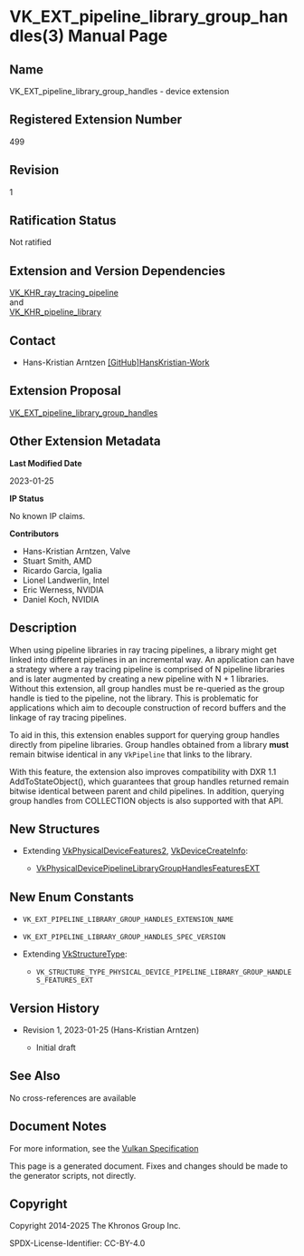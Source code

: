 # VK\_EXT\_pipeline\_library\_group\_handles(3) Manual Page

## Name

VK\_EXT\_pipeline\_library\_group\_handles - device extension



## [](#_registered_extension_number)Registered Extension Number

499

## [](#_revision)Revision

1

## [](#_ratification_status)Ratification Status

Not ratified

## [](#_extension_and_version_dependencies)Extension and Version Dependencies

[VK\_KHR\_ray\_tracing\_pipeline](https://registry.khronos.org/vulkan/specs/latest/man/html/VK_KHR_ray_tracing_pipeline.html)  
and  
[VK\_KHR\_pipeline\_library](https://registry.khronos.org/vulkan/specs/latest/man/html/VK_KHR_pipeline_library.html)

## [](#_contact)Contact

- Hans-Kristian Arntzen [\[GitHub\]HansKristian-Work](https://github.com/KhronosGroup/Vulkan-Docs/issues/new?body=%5BVK_EXT_pipeline_library_group_handles%5D%20%40HansKristian-Work%0A%2AHere%20describe%20the%20issue%20or%20question%20you%20have%20about%20the%20VK_EXT_pipeline_library_group_handles%20extension%2A)

## [](#_extension_proposal)Extension Proposal

[VK\_EXT\_pipeline\_library\_group\_handles](https://github.com/KhronosGroup/Vulkan-Docs/tree/main/proposals/VK_EXT_pipeline_library_group_handles.adoc)

## [](#_other_extension_metadata)Other Extension Metadata

**Last Modified Date**

2023-01-25

**IP Status**

No known IP claims.

**Contributors**

- Hans-Kristian Arntzen, Valve
- Stuart Smith, AMD
- Ricardo Garcia, Igalia
- Lionel Landwerlin, Intel
- Eric Werness, NVIDIA
- Daniel Koch, NVIDIA

## [](#_description)Description

When using pipeline libraries in ray tracing pipelines, a library might get linked into different pipelines in an incremental way. An application can have a strategy where a ray tracing pipeline is comprised of N pipeline libraries and is later augmented by creating a new pipeline with N + 1 libraries. Without this extension, all group handles must be re-queried as the group handle is tied to the pipeline, not the library. This is problematic for applications which aim to decouple construction of record buffers and the linkage of ray tracing pipelines.

To aid in this, this extension enables support for querying group handles directly from pipeline libraries. Group handles obtained from a library **must** remain bitwise identical in any `VkPipeline` that links to the library.

With this feature, the extension also improves compatibility with DXR 1.1 AddToStateObject(), which guarantees that group handles returned remain bitwise identical between parent and child pipelines. In addition, querying group handles from COLLECTION objects is also supported with that API.

## [](#_new_structures)New Structures

- Extending [VkPhysicalDeviceFeatures2](https://registry.khronos.org/vulkan/specs/latest/man/html/VkPhysicalDeviceFeatures2.html), [VkDeviceCreateInfo](https://registry.khronos.org/vulkan/specs/latest/man/html/VkDeviceCreateInfo.html):
  
  - [VkPhysicalDevicePipelineLibraryGroupHandlesFeaturesEXT](https://registry.khronos.org/vulkan/specs/latest/man/html/VkPhysicalDevicePipelineLibraryGroupHandlesFeaturesEXT.html)

## [](#_new_enum_constants)New Enum Constants

- `VK_EXT_PIPELINE_LIBRARY_GROUP_HANDLES_EXTENSION_NAME`
- `VK_EXT_PIPELINE_LIBRARY_GROUP_HANDLES_SPEC_VERSION`
- Extending [VkStructureType](https://registry.khronos.org/vulkan/specs/latest/man/html/VkStructureType.html):
  
  - `VK_STRUCTURE_TYPE_PHYSICAL_DEVICE_PIPELINE_LIBRARY_GROUP_HANDLES_FEATURES_EXT`

## [](#_version_history)Version History

- Revision 1, 2023-01-25 (Hans-Kristian Arntzen)
  
  - Initial draft

## [](#_see_also)See Also

No cross-references are available

## [](#_document_notes)Document Notes

For more information, see the [Vulkan Specification](https://registry.khronos.org/vulkan/specs/latest/html/vkspec.html#VK_EXT_pipeline_library_group_handles)

This page is a generated document. Fixes and changes should be made to the generator scripts, not directly.

## [](#_copyright)Copyright

Copyright 2014-2025 The Khronos Group Inc.

SPDX-License-Identifier: CC-BY-4.0